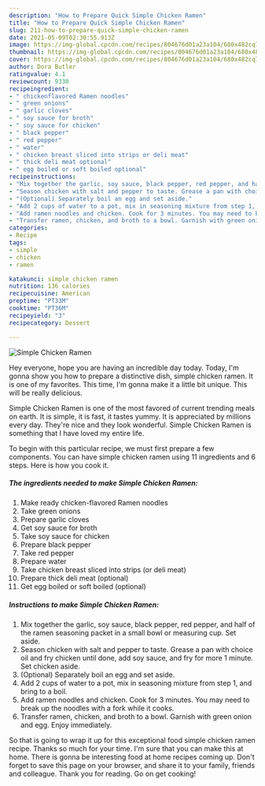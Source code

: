 ```yaml
---
description: "How to Prepare Quick Simple Chicken Ramen"
title: "How to Prepare Quick Simple Chicken Ramen"
slug: 211-how-to-prepare-quick-simple-chicken-ramen
date: 2021-05-09T02:30:55.913Z
image: https://img-global.cpcdn.com/recipes/804676d01a23a104/680x482cq70/simple-chicken-ramen-recipe-main-photo.jpg
thumbnail: https://img-global.cpcdn.com/recipes/804676d01a23a104/680x482cq70/simple-chicken-ramen-recipe-main-photo.jpg
cover: https://img-global.cpcdn.com/recipes/804676d01a23a104/680x482cq70/simple-chicken-ramen-recipe-main-photo.jpg
author: Dora Butler
ratingvalue: 4.1
reviewcount: 9330
recipeingredient:
- " chickenflavored Ramen noodles"
- " green onions"
- " garlic cloves"
- " soy sauce for broth"
- " soy sauce for chicken"
- " black pepper"
- " red pepper"
- " water"
- " chicken breast sliced into strips or deli meat"
- " thick deli meat optional"
- " egg boiled or soft boiled optional"
recipeinstructions:
- "Mix together the garlic, soy sauce, black pepper, red pepper, and half of the ramen seasoning packet in a small bowl or measuring cup. Set aside."
- "Season chicken with salt and pepper to taste. Grease a pan with choice oil and fry chicken until done, add soy sauce, and fry for more 1 minute. Set chicken aside."
- "(Optional) Separately boil an egg and set aside."
- "Add 2 cups of water to a pot, mix in seasoning mixture from step 1, and bring to a boil."
- "Add ramen noodles and chicken. Cook for 3 minutes. You may need to break up the noodles with a fork while it cooks."
- "Transfer ramen, chicken, and broth to a bowl. Garnish with green onion and egg. Enjoy immediately."
categories:
- Recipe
tags:
- simple
- chicken
- ramen

katakunci: simple chicken ramen 
nutrition: 136 calories
recipecuisine: American
preptime: "PT33M"
cooktime: "PT36M"
recipeyield: "3"
recipecategory: Dessert

---
```



![Simple Chicken Ramen](https://img-global.cpcdn.com/recipes/804676d01a23a104/680x482cq70/simple-chicken-ramen-recipe-main-photo.jpg)

Hey everyone, hope you are having an incredible day today. Today, I'm gonna show you how to prepare a distinctive dish, simple chicken ramen. It is one of my favorites. This time, I'm gonna make it a little bit unique. This will be really delicious.



Simple Chicken Ramen is one of the most favored of current trending meals on earth. It is simple, it is fast, it tastes yummy. It is appreciated by millions every day. They're nice and they look wonderful. Simple Chicken Ramen is something that I have loved my entire life.


To begin with this particular recipe, we must first prepare a few components. You can have simple chicken ramen using 11 ingredients and 6 steps. Here is how you cook it.

<!--inarticleads1-->

##### The ingredients needed to make Simple Chicken Ramen:

1. Make ready  chicken-flavored Ramen noodles
1. Take  green onions
1. Prepare  garlic cloves
1. Get  soy sauce for broth
1. Take  soy sauce for chicken
1. Prepare  black pepper
1. Take  red pepper
1. Prepare  water
1. Take  chicken breast sliced into strips (or deli meat)
1. Prepare  thick deli meat (optional)
1. Get  egg boiled or soft boiled (optional)




<!--inarticleads2-->

##### Instructions to make Simple Chicken Ramen:

1. Mix together the garlic, soy sauce, black pepper, red pepper, and half of the ramen seasoning packet in a small bowl or measuring cup. Set aside.
1. Season chicken with salt and pepper to taste. Grease a pan with choice oil and fry chicken until done, add soy sauce, and fry for more 1 minute. Set chicken aside.
1. (Optional) Separately boil an egg and set aside.
1. Add 2 cups of water to a pot, mix in seasoning mixture from step 1, and bring to a boil.
1. Add ramen noodles and chicken. Cook for 3 minutes. You may need to break up the noodles with a fork while it cooks.
1. Transfer ramen, chicken, and broth to a bowl. Garnish with green onion and egg. Enjoy immediately.




So that is going to wrap it up for this exceptional food simple chicken ramen recipe. Thanks so much for your time. I'm sure that you can make this at home. There is gonna be interesting food at home recipes coming up. Don't forget to save this page on your browser, and share it to your family, friends and colleague. Thank you for reading. Go on get cooking!
